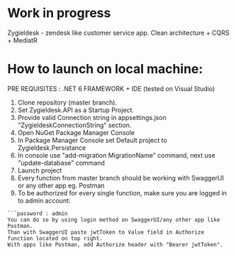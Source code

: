 ﻿# Work in progress
 
 Zygieldesk - zendesk like customer service app. Clean architecture + CQRS + MediatR

 # How to launch on local machine:
 PRE REQUISITES : .NET 6 FRAMEWORK + IDE (tested on Visual Studio)

 1. Clone repository (master branch).
 2. Set Zygieldesk.API as a Startup Project.
 3. Provide valid Connection string in appsettings.json "ZygieldeskConnectionString" section.
 4. Open NuGet Package Manager Console
 5. In Package Manager Console set Default project to Zygieldesk.Persistance
 6. In console use "add-migration MigrationName" command, next use "update-database" command
 7. Launch project
 8. Every function from master branch should be working with SwaggerUI or any other app eg. Postman
 9. To be authorized for every single function, make sure you are logged in to admin account:
 ```login: admin@admin.com
 ```password : admin
 You can do so by using login method on SwaggerUI/any other app like Postman.
 Than with SwaggerUI paste jwtToken to Value field in Authorize function located on top right.
 With apps like Postman, add Authorize header with "Bearer jwtToken".